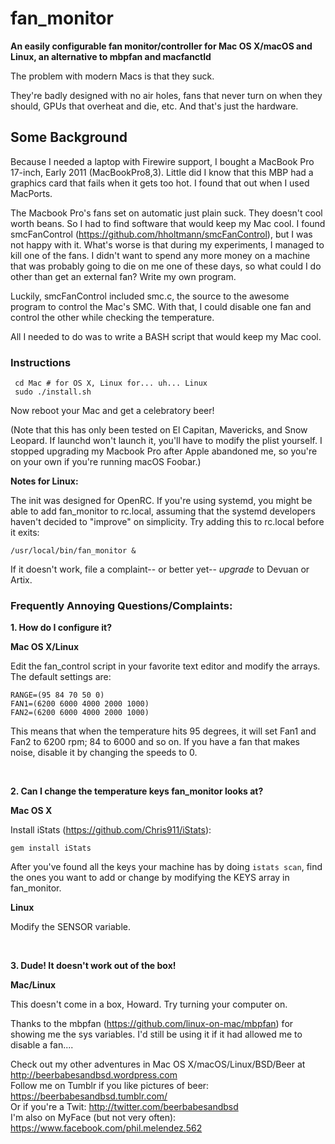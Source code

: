 # fan_monitor 

**An easily configurable fan monitor/controller for Mac OS X/macOS and Linux, an alternative to mbpfan and macfanctld**

The problem with modern Macs is that they suck. 

They're badly designed with no air holes, fans that never turn on when they should, GPUs that overheat and die, etc. And that's just the hardware.

## Some Background

Because I needed a laptop with Firewire support, I bought a MacBook Pro 17-inch, Early 2011 (MacBookPro8,3). Little did I know that this MBP had a graphics card that fails when it gets too hot. I found that out when I used MacPorts.

The Macbook Pro's fans set on automatic just plain suck. They doesn't cool worth beans. So I had to find software that would keep my Mac cool. I found smcFanControl (https://github.com/hholtmann/smcFanControl), but I was not happy with it. What's worse is that during my experiments, I managed to kill one of the fans. I didn't want to spend any more money on a machine that was probably going to die on me one of these days, so what could I do other than get an external fan? Write my own program. 

Luckily, smcFanControl included smc.c, the source to the awesome program to control the Mac's SMC. With that, I could disable one fan and control the other while checking the temperature.

All I needed to do was to write a BASH script that would keep my Mac cool.

### Instructions

` cd Mac # for OS X, Linux for... uh... Linux` <br>
` sudo ./install.sh`

Now reboot your Mac and get a celebratory beer!

(Note that this has only been tested on El Capitan, Mavericks, and Snow Leopard. If launchd won't launch it, you'll have to modify the plist yourself. I stopped upgrading my Macbook Pro after Apple abandoned me, so you're on your own if you're running macOS Foobar.)

**Notes for Linux:**

The init was designed for OpenRC. If you're using systemd, you might be able to add fan_monitor to rc.local, assuming that the systemd developers haven't decided to "improve" on simplicity. Try adding this to rc.local before it exits:

`/usr/local/bin/fan_monitor &`

If it doesn't work, file a complaint-- or better yet-- _upgrade_ to Devuan or Artix.


### Frequently Annoying Questions/Complaints:

**1. How do I configure it?**

**Mac OS X/Linux**

Edit the fan_control script in your favorite text editor and modify the arrays. The default settings are:

`RANGE=(95 84 70 50 0)`<br>
`FAN1=(6200 6000 4000 2000 1000)`<br>
`FAN2=(6200 6000 4000 2000 1000)`<br>

This means that when the temperature hits 95 degrees, it will set Fan1 and Fan2 to 6200 rpm; 84 to 6000 and so on. If you have a fan that makes noise, disable it by changing the speeds to 0. 

<br>

**2. Can I change the temperature keys fan_monitor looks at?**

**Mac OS X**

Install iStats (https://github.com/Chris911/iStats):

`gem install iStats`

After you've found all the keys your machine has by doing `istats scan`, find the ones you want to add or change by modifying the KEYS array in fan_monitor. 

**Linux**

Modify the SENSOR variable. 

<br>

**3. Dude! It doesn't work out of the box!**

**Mac/Linux**

This doesn't come in a box, Howard. Try turning your computer on.


Thanks to the mbpfan (https://github.com/linux-on-mac/mbpfan) for showing me the sys variables. I'd still be using it if it had allowed me to disable a fan....

Check out my other adventures in Mac OS X/macOS/Linux/BSD/Beer at http://beerbabesandbsd.wordpress.com<br>
Follow me on Tumblr if you like pictures of beer: https://beerbabesandbsd.tumblr.com/<br>
Or if you're a Twit: http://twitter.com/beerbabesandbsd<br>
I'm also on MyFace (but not very often): https://www.facebook.com/phil.melendez.562<br>

